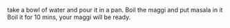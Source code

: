 take a bowl of water and pour it in a pan. Boil the maggi and put masala in it
Boil it for 10 mins, your maggi will be ready.